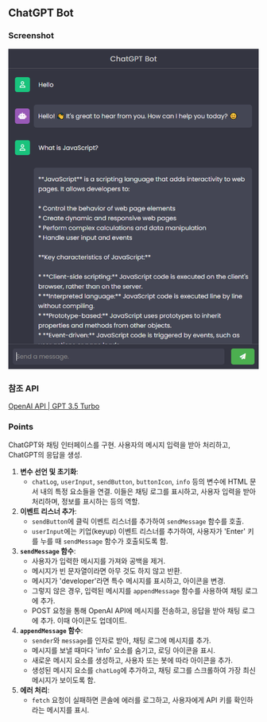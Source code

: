## ChatGPT Bot

### Screenshot

![screenshot](screenshot.png)

### 참조 API

[OpenAI API | GPT 3.5 Turbo](https://rapidapi.com/pk-ai-pk-ai-default/api/openai-api-gpt-3-5-turbo/)

### Points

ChatGPT와 채팅 인터페이스를 구현. 사용자의 메시지 입력을 받아 처리하고, ChatGPT의 응답을 생성.

1. **변수 선언 및 초기화**:
   - `chatLog`, `userInput`, `sendButton`, `buttonIcon`, `info` 등의 변수에 HTML 문서 내의 특정 요소들을 연결. 이들은 채팅 로그를 표시하고, 사용자 입력을 받아 처리하며, 정보를 표시하는 등의 역할.
2. **이벤트 리스너 추가**:
   - `sendButton`에 클릭 이벤트 리스너를 추가하여 `sendMessage` 함수를 호출.
   - `userInput`에는 키업(keyup) 이벤트 리스너를 추가하여, 사용자가 'Enter' 키를 누를 때 `sendMessage` 함수가 호출되도록 함.
3. **`sendMessage` 함수**:
   - 사용자가 입력한 메시지를 가져와 공백을 제거.
   - 메시지가 빈 문자열이라면 아무 것도 하지 않고 반환.
   - 메시지가 'developer'라면 특수 메시지를 표시하고, 아이콘을 변경.
   - 그렇지 않은 경우, 입력된 메시지를 `appendMessage` 함수를 사용하여 채팅 로그에 추가.
   - POST 요청을 통해 OpenAI API에 메시지를 전송하고, 응답을 받아 채팅 로그에 추가. 이때 아이콘도 업데이트.
4. **`appendMessage` 함수**:
   - `sender`와 `message`를 인자로 받아, 채팅 로그에 메시지를 추가.
   - 메시지를 보낼 때마다 'info' 요소를 숨기고, 로딩 아이콘을 표시.
   - 새로운 메시지 요소를 생성하고, 사용자 또는 봇에 따라 아이콘을 추가.
   - 생성된 메시지 요소를 `chatLog`에 추가하고, 채팅 로그를 스크롤하여 가장 최신 메시지가 보이도록 함.
5. **에러 처리**:
   - `fetch` 요청이 실패하면 콘솔에 에러를 로그하고, 사용자에게 API 키를 확인하라는 메시지를 표시.
